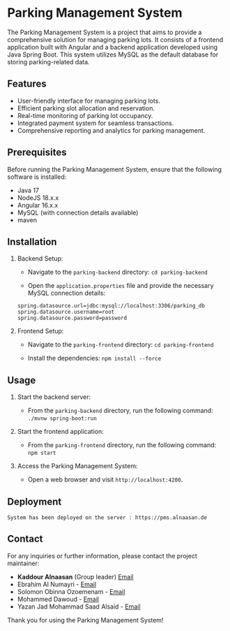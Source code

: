 # Parking Management System

The Parking Management System is a project that aims to provide a comprehensive solution for managing parking lots. It consists of a frontend application built with Angular and a backend application developed using Java Spring Boot. This system utilizes MySQL as the default database for storing parking-related data.

## Features

- User-friendly interface for managing parking lots.
- Efficient parking slot allocation and reservation.
- Real-time monitoring of parking lot occupancy.
- Integrated payment system for seamless transactions.
- Comprehensive reporting and analytics for parking management.

## Prerequisites

Before running the Parking Management System, ensure that the following software is installed:

- Java 17
- NodeJS 18.x.x
- Angular 16.x.x
- MySQL (with connection details available)
- maven

## Installation

1.  Backend Setup:

    - Navigate to the `parking-backend` directory:
      `cd parking-backend`

    - Open the `application.properties` file and provide the necessary MySQL connection details:

    ```
    spring.datasource.url=jdbc:mysql://localhost:3306/parking_db
    spring.datasource.username=root
    spring.datasource.password=password
    ```

1.  Frontend Setup:

    - Navigate to the `parking-frontend` directory:
      `cd parking-frontend`

    - Install the dependencies:
      `npm install --force`

## Usage

1.  Start the backend server:

    - From the `parking-backend` directory, run the following command:
      `./mvnw spring-boot:run`

1.  Start the frontend application:

    - From the `parking-frontend` directory, run the following command:
      `npm start`

1.  Access the Parking Management System:

    - Open a web browser and visit `http://localhost:4200`.
## Deployment 

    System has been deployed on the server : https://pms.alnaasan.de
## Contact

For any inquiries or further information, please contact the project maintainer:

- **Kaddour Alnaasan** (Group leader) [Email](mailto:kaddour.alnaasan@stud.fra-uas.de)
- Ebrahim Al Numayri - [Email](mailto:ebrahim.al-numayri@best.fra-uas.de)
- Solomon Obinna Ozoemenam - [Email](mailto:solomon.ozoemenam@stud.fra-uas.de)
- Mohammed Dawoud - [Email](mailto:mohammed.dawoud@stud.fra-uas.de)
- Yazan Jad Mohammad Saad Alsaid - [Email](mailto:yazan.alsaid@stud.fra-uas.de)

Thank you for using the Parking Management System!
